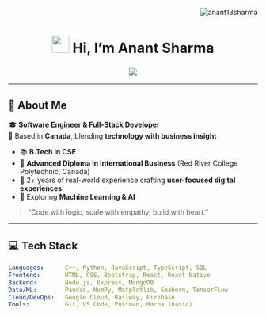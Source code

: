 <!-- View Counter -->
<p align="right">
  <img src="https://komarev.com/ghpvc/?username=anant13sharma&label=Profile%20views&color=blue&style=flat" alt="anant13sharma" />
</p>

<!-- Waving Hand GIF -->
<h1 align="center">
  <img src="https://media.giphy.com/media/hvRJCLFzcasrR4ia7z/giphy.gif" width="35px"> Hi, I’m Anant Sharma
</h1>

<h3 align="center">
  <img src="https://readme-typing-svg.demolab.com?font=Fira+Code&weight=600&size=22&duration=5000&pause=2000&color=00F7FF&center=true&vCenter=true&multiline=true&width=700&height=80&lines=Turning+Ideas+into+Code.;Full-Stack+Developer+%7C+Tech+Builder.;AI+%26+ML+Explorer+%7C+Lifelong+Learner.;Tech+%7C+Business+%7C+Creativity." />
</h3>



---

## 🧠 About Me

🎓 **Software Engineer & Full-Stack Developer**  
📍 Based in **Canada**, blending **technology with business insight**

- 📚 **B.Tech in CSE**
- 📘 **Advanced Diploma in International Business** (Red River College Polytechnic, Canada)
- 💼 2+ years of real-world experience crafting **user-focused digital experiences**
- 🚀 Exploring **Machine Learning & AI**

> “Code with logic, scale with empathy, build with heart.”

---

## 💻 Tech Stack

```yaml
Languages:      C++, Python, JavaScript, TypeScript, SQL
Frontend:       HTML, CSS, Bootstrap, React, React Native
Backend:        Node.js, Express, MongoDB
Data/ML:        Pandas, NumPy, Matplotlib, Seaborn, TensorFlow
Cloud/DevOps:   Google Cloud, Railway, Firebase
Tools:          Git, VS Code, Postman, Mocha (basic)
